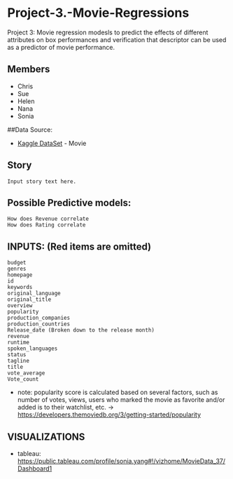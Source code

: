 # Project-3.-Movie-Regressions
Project 3: Movie regression modesls to predict the effects of different attributes on box performances and verification that descriptor can be used as a predictor of movie performance.

## Members
* Chris 
* Sue
* Helen
* Nana
* Sonia

##Data Source:
* [Kaggle DataSet](https://www.kaggle.com/tmdb/tmdb-movie-metadata#tmdb_5000_movies.csv/) - Movie

## Story


```
Input story text here.
```

## Possible Predictive models:
```
How does Revenue correlate
How does Rating correlate
```

## INPUTS: (Red items are omitted)

```
budget
genres
homepage
id
keywords
original_language
original_title
overview
popularity
production_companies
production_countries
Release_date (Broken down to the release month) 
revenue
runtime
spoken_languages
status
tagline
title
vote_average
Vote_count
```

* note: popularity score is calculated based on several factors, such as number of votes, views, users who marked the movie as favorite and/or added is to their watchlist, etc. -> https://developers.themoviedb.org/3/getting-started/popularity

## VISUALIZATIONS
* tableau: https://public.tableau.com/profile/sonia.yang#!/vizhome/MovieData_37/Dashboard1 